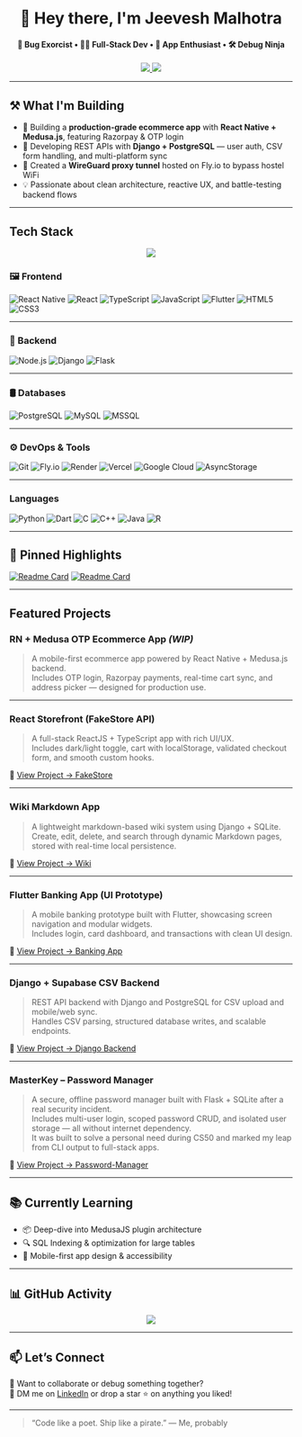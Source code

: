 <h1 align="center">👋 Hey there, I'm Jeevesh Malhotra</h1>

<h4 align="center">
🧠 Bug Exorcist • 🧑‍💻 Full-Stack Dev • 📱 App Enthusiast • 🛠️ Debug Ninja  
</h4>

<p align="center">
  <a href="https://github.com/Parker2107?tab=followers">
    <img src="https://img.shields.io/github/followers/Parker2107?label=Follow&style=social" />
  </a>
  <a href="https://github.com/Parker2107">
    <img src="https://img.shields.io/badge/Portfolio-Work-blue?style=flat-square&logo=github" />
  </a>
</p>

---

## ⚒️ What I'm Building

- 🛒 Building a **production-grade ecommerce app** with **React Native + Medusa.js**, featuring Razorpay & OTP login  
- 🧠 Developing REST APIs with **Django + PostgreSQL** — user auth, CSV form handling, and multi-platform sync  
- 🔐 Created a **WireGuard proxy tunnel** hosted on Fly.io to bypass hostel WiFi  
- 💡 Passionate about clean architecture, reactive UX, and battle-testing backend flows

---

## Tech Stack
<p align='center'>
<img src="https://github-readme-stats.vercel.app/api/top-langs/?username=Parker2107&layout=compact&theme=radical&hide_border=true" />
</p>

### 🖼️ Frontend

![React Native](https://img.shields.io/badge/-React%20Native-20232A?style=for-the-badge&logo=react&logoColor=61DAFB)
![React](https://img.shields.io/badge/-ReactJS-61DAFB?style=for-the-badge&logo=react&logoColor=000)
![TypeScript](https://img.shields.io/badge/-TypeScript-007ACC?style=for-the-badge&logo=typescript)
![JavaScript](https://img.shields.io/badge/-JavaScript-F7DF1E?style=for-the-badge&logo=javascript&logoColor=black)
![Flutter](https://img.shields.io/badge/-Flutter-02569B?style=for-the-badge&logo=flutter)
![HTML5](https://img.shields.io/badge/-HTML5-E34F26?style=for-the-badge&logo=html5&logoColor=white)
![CSS3](https://img.shields.io/badge/-CSS3-1572B6?style=for-the-badge&logo=css3&logoColor=white)

---

### 🔧 Backend

![Node.js](https://img.shields.io/badge/-Node.js-339933?style=for-the-badge&logo=nodedotjs&logoColor=white)
![Django](https://img.shields.io/badge/-Django-092E20?style=for-the-badge&logo=django&logoColor=white)
![Flask](https://img.shields.io/badge/-Flask-000000?style=for-the-badge&logo=flask&logoColor=white)

---

### 🛢️ Databases

![PostgreSQL](https://img.shields.io/badge/-PostgreSQL-336791?style=for-the-badge&logo=postgresql&logoColor=white)
![MySQL](https://img.shields.io/badge/-MySQL-4479A1?style=for-the-badge&logo=mysql&logoColor=white)
![MSSQL](https://img.shields.io/badge/-MS%20SQL%20Server-CC2927?style=for-the-badge&logo=microsoftsqlserver&logoColor=white)

---

### ⚙️ DevOps & Tools

![Git](https://img.shields.io/badge/-Git-F05032?style=for-the-badge&logo=git&logoColor=white)
![Fly.io](https://img.shields.io/badge/-Fly.io-000000?style=for-the-badge)
![Render](https://img.shields.io/badge/-Render-46E3B7?style=for-the-badge)
![Vercel](https://img.shields.io/badge/-Vercel-000000?style=for-the-badge&logo=vercel)
![Google Cloud](https://img.shields.io/badge/-Google%20Cloud-4285F4?style=for-the-badge&logo=googlecloud&logoColor=white)
![AsyncStorage](https://img.shields.io/badge/-AsyncStorage-6C3483?style=for-the-badge)

---

### Languages

![Python](https://img.shields.io/badge/-Python-3776AB?style=for-the-badge&logo=python&logoColor=white)
![Dart](https://img.shields.io/badge/-Dart-0175C2?style=for-the-badge&logo=dart&logoColor=white)
![C](https://img.shields.io/badge/-C-00599C?style=for-the-badge&logo=c&logoColor=white)
![C++](https://img.shields.io/badge/-C++-00599C?style=for-the-badge&logo=c%2B%2B&logoColor=white)
![Java](https://img.shields.io/badge/-Java-007396?style=for-the-badge&logo=java&logoColor=white)
![R](https://img.shields.io/badge/-R-276DC3?style=for-the-badge&logo=r&logoColor=white)

---

## 📌 Pinned Highlights

[![Readme Card](https://github-readme-stats.vercel.app/api/pin/?username=Parker2107&repo=App_Backend&theme=radical)](https://github.com/Parker2107/App_Backend)
[![Readme Card](https://github-readme-stats.vercel.app/api/pin/?username=Parker2107&repo=FakeStore-FE&theme=radical)](https://github.com/Parker2107/FakeStore-FE)

---

## Featured Projects

### RN + Medusa OTP Ecommerce App *(WIP)*  
> A mobile-first ecommerce app powered by React Native + Medusa.js backend.  
Includes OTP login, Razorpay payments, real-time cart sync, and address picker — designed for production use.

---

### React Storefront (FakeStore API)  
> A full-stack ReactJS + TypeScript app with rich UI/UX.  
Includes dark/light toggle, cart with localStorage, validated checkout form, and smooth custom hooks.

🔗 [View Project → FakeStore](https://github.com/Parker2107/FakeStore-FE)

---

### Wiki Markdown App  
> A lightweight markdown-based wiki system using Django + SQLite.  
Create, edit, delete, and search through dynamic Markdown pages, stored with real-time local persistence.

🔗 [View Project → Wiki](https://github.com/Parker2107/Wiki)  

---

### Flutter Banking App (UI Prototype)  
> A mobile banking prototype built with Flutter, showcasing screen navigation and modular widgets.  
Includes login, card dashboard, and transactions with clean UI design.

🔗 [View Project → Banking App](https://github.com/Parker2107/BankingApp)

---

### Django + Supabase CSV Backend  
> REST API backend with Django and PostgreSQL for CSV upload and mobile/web sync.  
Handles CSV parsing, structured database writes, and scalable endpoints.

🔗 [View Project → Django Backend](https://github.com/Parker2107/App_Backend)

---

### MasterKey – Password Manager  
> A secure, offline password manager built with Flask + SQLite after a real security incident.  
Includes multi-user login, scoped password CRUD, and isolated user storage — all without internet dependency.  
It was built to solve a personal need during CS50 and marked my leap from CLI output to full-stack apps.

🔗 [View Project → Password-Manager](https://github.com/Parker2107/Password-Manager)  

---

## 📚 Currently Learning

- 📦 Deep-dive into MedusaJS plugin architecture  
- 🔍 SQL Indexing & optimization for large tables  
- 📱 Mobile-first app design & accessibility  

---

## 📊 GitHub Activity

<p align="center">
  <img src="https://github-profile-trophy.vercel.app/?username=Parker2107&theme=radical&no-frame=true&row=1&margin-w=15" />
</p>

---

## 📫 Let’s Connect

💬 Want to collaborate or debug something together?  
📮 DM me on [LinkedIn](https://www.linkedin.com/in/jeevesh-malhotra-975516290/) or drop a star ⭐ on anything you liked!

---

> “Code like a poet. Ship like a pirate.” — Me, probably
